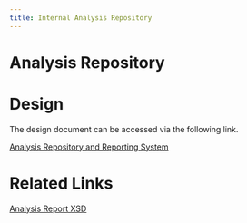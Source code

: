 ```yaml
---
title: Internal Analysis Repository
---
```


# Analysis Repository


#  Design

The design document can be accessed via the following link.

[Analysis Repository and Reporting System](<Analysis Repository and Reporting System.pdf> "Analysis Repository and Reporting System.pdf")

<!-- Docusaurus does not like a tooltip being added to this, that is,
     [Analysis Report XSD](analysis_report.xsd "Analysis Report XSD")     
 -->
# Related Links
[Analysis Report XSD](analysis_report.xsd)

